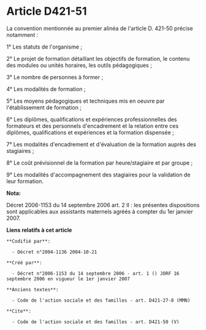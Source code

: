 # Article D421-51

La convention mentionnée au premier alinéa de l'article D. 421-50 précise notamment :

1° Les statuts de l'organisme ;

2° Le projet de formation détaillant les objectifs de formation, le contenu des modules ou unités horaires, les outils
pédagogiques ;

3° Le nombre de personnes à former ;

4° Les modalités de formation ;

5° Les moyens pédagogiques et techniques mis en oeuvre par l'établissement de formation ;

6° Les diplômes, qualifications et expériences professionnelles des formateurs et des personnels d'encadrement et la relation
entre ces diplômes, qualifications et expériences et la formation dispensée ;

7° Les modalités d'encadrement et d'évaluation de la formation auprès des stagiaires ;

8° Le coût prévisionnel de la formation par heure/stagiaire et par groupe ;

9° Les modalités d'accompagnement des stagiaires pour la validation de leur formation.

**Nota:**

Décret 2006-1153 du 14 septembre 2006 art. 2 II : les présentes dispositions sont applicables aux assistants maternels agréés
à compter du 1er janvier 2007.

**Liens relatifs à cet article**

	**Codifié par**:

	  - Décret n°2004-1136 2004-10-21

	**Créé par**:

	  - Décret n°2006-1153 du 14 septembre 2006 - art. 1 () JORF 16 septembre 2006 en vigueur le 1er janvier 2007

	**Anciens textes**:

	  - Code de l'action sociale et des familles - art. D421-27-8 (MMN)

	**Cite**:

	  - Code de l'action sociale et des familles - art. D421-50 (V)
